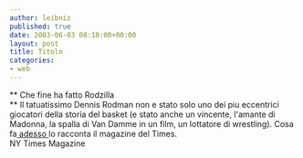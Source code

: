 ```yaml
---
author: leibniz
published: true
date: 2003-06-03 08:10:00+00:00
layout: post
title: Titolo
categories:
- web
---
```


   **   Che fine ha fatto Rodzilla   
** Il tatuatissimo Dennis Rodman non e stato solo uno dei piu eccentrici giocatori della storia del basket (e stato anche un vincente, l'amante di Madonna, la spalla di Van Damme in un film, un lottatore di wrestling). Cosa fa[   adesso ](http://www.nytimes.com/2003/06/01/magazine/01RODMAN.html) lo racconta il magazine del Times.   
NY Times Magazine

